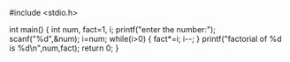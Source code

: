 #include <stdio.h>

int main() {
    int num, fact=1, i;
    printf("enter the number:");
    scanf("%d",&num);
    i=num;
    while(i>0)
    {
        fact*=i;
        i--;
    }
    printf("factorial of %d is %d\n",num,fact);
 return 0;
}
